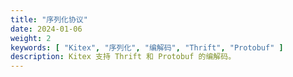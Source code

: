 ```yaml
---
title: "序列化协议"
date: 2024-01-06
weight: 2
keywords: [ "Kitex", "序列化", "编解码", "Thrift", "Protobuf" ]
description: Kitex 支持 Thrift 和 Protobuf 的编解码。
---
```

